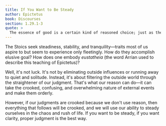 ```yaml
---
title: If You Want to Be Steady
author: Epictetus
book: Discourses
section: 1.29.1-3
quote: >
  The essence of good is a certain kind of reasoned choice; just as the essence of evil is another kind. What about externals, then? They are only the raw material for our reasoned choice, which finds its own good or evil in working with them. How will it find the good? Not by marveling at the material! For if judgments about the material are straight that makes our choices good, but if those judgments are twisted, our choices turn bad.
---
```


The Stoics seek steadiness, stability, and tranquility—traits most of us aspire to but seem to experience only fleetingly. How do they accomplish elusive goal? How does one embody _eustatheia_ (the word Arrian used to describe this teaching of Epictetus)?

Well, it's not luck. It's not by eliminating outside influences or running away to quiet and solitude. Instead, it's about filtering the outside world through the straightener of our judgment. That's what our reason can do—it can take the crooked, confusing, and overwhelming nature of external events and make them orderly.

However, if our judgments are crooked because we don't use reason, then everything that follows will be crooked, and we will use our ability to steady ourselves in the chaos and rush of life. If you want to be steady, if you want clarity, proper judgment is the best way.
